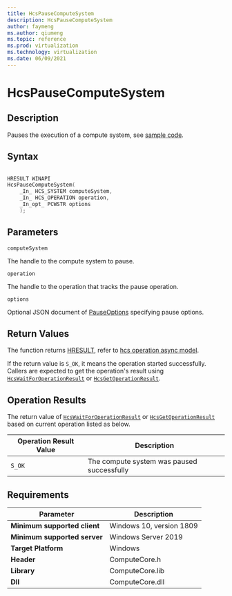 ```yaml
---
title: HcsPauseComputeSystem
description: HcsPauseComputeSystem
author: faymeng
ms.author: qiumeng
ms.topic: reference
ms.prod: virtualization
ms.technology: virtualization
ms.date: 06/09/2021
---
```

# HcsPauseComputeSystem

## Description

Pauses the execution of a compute system, see [sample code](./ComputeSystemSample.md#PauseResumeCS).

## Syntax

```cpp

HRESULT WINAPI
HcsPauseComputeSystem(
    _In_ HCS_SYSTEM computeSystem,
    _In_ HCS_OPERATION operation,
    _In_opt_ PCWSTR options
    );
```

## Parameters

`computeSystem`

The handle to the compute system to pause.

`operation`

The handle to the operation that tracks the pause operation.

`options`

Optional JSON document of [PauseOptions](./../SchemaReference.md#PauseOptions) specifying pause options.

## Return Values

The function returns [HRESULT](./HCSHResult.md), refer to [hcs operation async model](./../AsyncModel.md#HcsOperationResult).

If the return value is `S_OK`, it means the operation started successfully. Callers are expected to get the operation's result using [`HcsWaitForOperationResult`](./HcsWaitForOperationResult.md) or [`HcsGetOperationResult`](./HcsGetOperationResult.md).

## Operation Results

The return value of [`HcsWaitForOperationResult`](./HcsWaitForOperationResult.md) or [`HcsGetOperationResult`](./HcsGetOperationResult.md) based on current operation listed as below.

| Operation Result Value | Description |
| -- | -- |
| `S_OK` | The compute system was paused successfully |

## Requirements

|Parameter|Description|
|---|---|
| **Minimum supported client** | Windows 10, version 1809 |
| **Minimum supported server** | Windows Server 2019 |
| **Target Platform** | Windows |
| **Header** | ComputeCore.h |
| **Library** | ComputeCore.lib |
| **Dll** | ComputeCore.dll |
